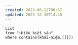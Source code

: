 ```yaml
---
created: 2023-06-12T00:57
updated: 2023-12-30T14:46
---
```

```dataview
List 
from "⚡Hiểu biết sâu" 
where contains(khái-niệm,[[]]) 
```
